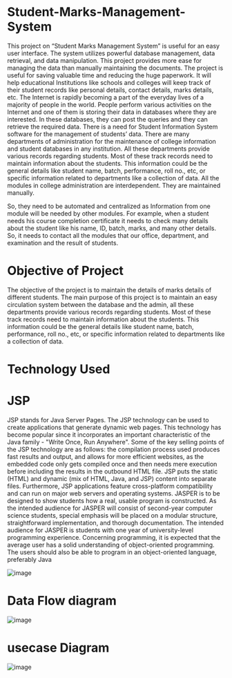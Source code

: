 # Student-Marks-Management-System
This project on “Student Marks Management System” is useful for an easy user interface. The system utilizes powerful database management, data retrieval, and data manipulation. This project provides more ease for managing the data than manually maintaining the documents. The project is useful for saving valuable time and reducing the huge paperwork.
 It will help educational Institutions like schools and colleges will keep track of their student records like personal details, contact details, marks details, etc. The Internet is rapidly becoming a part of the everyday lives of a majority of people in the world. People perform various activities on the Internet and one of them is storing their data in databases where they are interested. In these databases, they can post the queries and they can retrieve the required data. 
There is a need for Student Information System software for the management of students’ data. There are many departments of administration for the maintenance of college information and student databases in any institution. 
All these departments provide various records regarding students. Most of these track records need to maintain information about the students. This information could be the general details like student name, batch, performance, roll no., etc, or specific information related to departments like a collection of data. All the modules in college administration are interdependent. They are maintained manually. 

So, they need to be automated and centralized as Information from one module will be needed by other modules. For example, when a student needs his course completion certificate it needs to check many details about the student like his name, ID, batch, marks, and many other details. So, it needs to contact all the modules that our office, department, and examination and the result of students.
# Objective of Project
 The objective of the project is to maintain the details of marks  details of different students. The main purpose of this project is to maintain an easy circulation system between the database and the admin, all these departments provide various records regarding students. Most of these track records need to maintain information about the students. This information could be the general details like student name, batch, performance, roll no., etc, or specific information related to departments like a collection of data.
 
# Technology Used
 # JSP
 JSP stands for Java Server Pages. The JSP technology can be used to create applications that generate dynamic web pages. This technology has become popular since it incorporates an important characteristic of the Java family - "Write Once, Run Anywhere".
 Some of the key selling points of the JSP technology are as follows: the compilation process used produces fast results and output, and allows for more efficient websites, as the embedded code only gets compiled once and then needs mere execution before including the results in the outbound HTML file. JSP puts the static (HTML) and dynamic (mix of HTML, Java, and JSP) content into separate files. Furthermore, JSP applications feature cross-platform compatibility and can run on major web servers and operating systems. 
JASPER is to be designed to show students how a real, usable program is constructed. As the intended audience for JASPER will consist of second-year computer science students, special emphasis will be placed on a modular structure, straightforward implementation, and thorough documentation. The intended audience for JASPER is students with one year of university-level programming experience. Concerning programming, it is expected that the average user has a solid understanding of object-oriented programming. The users should also be able to program in an object-oriented language, preferably Java

![image](https://user-images.githubusercontent.com/95239261/222121944-68eb6dbb-74d5-4b60-bf84-d364f09ff3bb.png)

# Data Flow diagram
![image](https://user-images.githubusercontent.com/95239261/222122220-e93d8cbc-023e-45af-a8b4-75d3c50e1be2.png)
# usecase Diagram
![image](https://user-images.githubusercontent.com/95239261/222122326-b69bc623-afa6-40f7-b745-83e694bee469.png)

